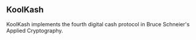 KoolKash
---

KoolKash implements the fourth digital cash protocol in Bruce Schneier's Applied Cryptography.



